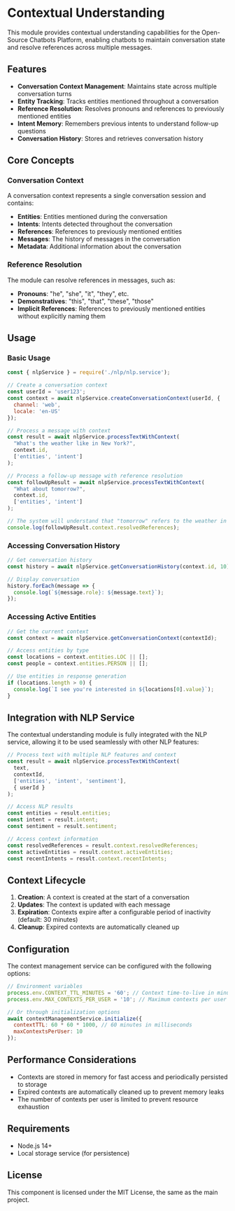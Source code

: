 # Contextual Understanding

This module provides contextual understanding capabilities for the Open-Source Chatbots Platform, enabling chatbots to maintain conversation state and resolve references across multiple messages.

## Features

- **Conversation Context Management**: Maintains state across multiple conversation turns
- **Entity Tracking**: Tracks entities mentioned throughout a conversation
- **Reference Resolution**: Resolves pronouns and references to previously mentioned entities
- **Intent Memory**: Remembers previous intents to understand follow-up questions
- **Conversation History**: Stores and retrieves conversation history

## Core Concepts

### Conversation Context

A conversation context represents a single conversation session and contains:

- **Entities**: Entities mentioned during the conversation
- **Intents**: Intents detected throughout the conversation
- **References**: References to previously mentioned entities
- **Messages**: The history of messages in the conversation
- **Metadata**: Additional information about the conversation

### Reference Resolution

The module can resolve references in messages, such as:

- **Pronouns**: "he", "she", "it", "they", etc.
- **Demonstratives**: "this", "that", "these", "those"
- **Implicit References**: References to previously mentioned entities without explicitly naming them

## Usage

### Basic Usage

```javascript
const { nlpService } = require('./nlp/nlp.service');

// Create a conversation context
const userId = 'user123';
const context = await nlpService.createConversationContext(userId, {
  channel: 'web',
  locale: 'en-US'
});

// Process a message with context
const result = await nlpService.processTextWithContext(
  "What's the weather like in New York?",
  context.id,
  ['entities', 'intent']
);

// Process a follow-up message with reference resolution
const followUpResult = await nlpService.processTextWithContext(
  "What about tomorrow?",
  context.id,
  ['entities', 'intent']
);

// The system will understand that "tomorrow" refers to the weather in New York
console.log(followUpResult.context.resolvedReferences);
```

### Accessing Conversation History

```javascript
// Get conversation history
const history = await nlpService.getConversationHistory(context.id, 10);

// Display conversation
history.forEach(message => {
  console.log(`${message.role}: ${message.text}`);
});
```

### Accessing Active Entities

```javascript
// Get the current context
const context = await nlpService.getConversationContext(contextId);

// Access entities by type
const locations = context.entities.LOC || [];
const people = context.entities.PERSON || [];

// Use entities in response generation
if (locations.length > 0) {
  console.log(`I see you're interested in ${locations[0].value}`);
}
```

## Integration with NLP Service

The contextual understanding module is fully integrated with the NLP service, allowing it to be used seamlessly with other NLP features:

```javascript
// Process text with multiple NLP features and context
const result = await nlpService.processTextWithContext(
  text,
  contextId,
  ['entities', 'intent', 'sentiment'],
  { userId }
);

// Access NLP results
const entities = result.entities;
const intent = result.intent;
const sentiment = result.sentiment;

// Access context information
const resolvedReferences = result.context.resolvedReferences;
const activeEntities = result.context.activeEntities;
const recentIntents = result.context.recentIntents;
```

## Context Lifecycle

1. **Creation**: A context is created at the start of a conversation
2. **Updates**: The context is updated with each message
3. **Expiration**: Contexts expire after a configurable period of inactivity (default: 30 minutes)
4. **Cleanup**: Expired contexts are automatically cleaned up

## Configuration

The context management service can be configured with the following options:

```javascript
// Environment variables
process.env.CONTEXT_TTL_MINUTES = '60'; // Context time-to-live in minutes
process.env.MAX_CONTEXTS_PER_USER = '10'; // Maximum contexts per user

// Or through initialization options
await contextManagementService.initialize({
  contextTTL: 60 * 60 * 1000, // 60 minutes in milliseconds
  maxContextsPerUser: 10
});
```

## Performance Considerations

- Contexts are stored in memory for fast access and periodically persisted to storage
- Expired contexts are automatically cleaned up to prevent memory leaks
- The number of contexts per user is limited to prevent resource exhaustion

## Requirements

- Node.js 14+
- Local storage service (for persistence)

## License

This component is licensed under the MIT License, the same as the main project.
